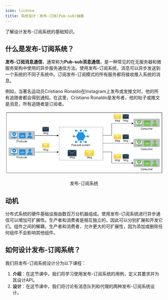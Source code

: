```yaml
---
icon: license
title: 系统设计：发布-订阅(Pub-sub)抽象
---
```



了解设计发布-订阅系统的基础知识。

## 什么是发布-订阅系统？

**发布-订阅消息通信**，通常称为**Pub-sub消息通信**，是一种常见的在无服务器和微服务架构中使用的异步服务通信方法。使用发布-订阅系统，消息可以异步发送到一个系统的不同子系统中。订阅发布-订阅模式的所有服务都将接收推入系统的消息。

例如，当著名运动员Cristiano Ronaldo在Instagram上发布或发推文时，他的所有追随者都会得到通知。在这里，Cristiano Ronaldo是发布者，他的帖子或推文是消息，所有追随者是订阅者。

![thePubSubSystem](/img/18-Pub-sub/thePubSubSystem.png)

<center>发布-订阅系统</center>

## 动机

分布式系统的硬件基础设施由数百万台机器组成。使用发布-订阅系统进行异步通信可以增加可扩展性。生产者和消费者是相互独立的，因此可以分别扩展和开发它们。组件之间的解耦，生产者和消费者，允许更大的可扩展性，因为添加或删除任何组件不会影响其他组件。

## 如何设计发布-订阅系统？

我们将发布-订阅系统设计分为以下课程：

1. **介绍**：在这节课中，我们将学习使用发布-订阅系统的用例，定义其要求并为其设计API。
2. **设计**：在这节课中，我们将讨论有消息队列和代理的两种发布-订阅系统设计。